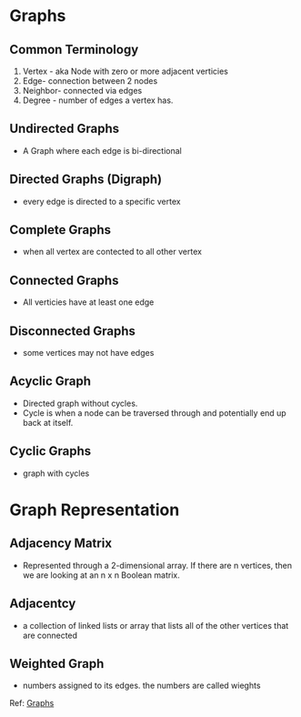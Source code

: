 # Graphs  

## Common Terminology  

1. Vertex - aka Node with zero or more adjacent verticies  
2. Edge- connection between 2 nodes    
3. Neighbor- connected via edges  
4. Degree - number of edges a vertex has.  

## Undirected Graphs  
- A Graph where each edge is bi-directional 

## Directed Graphs (Digraph)  
- every edge is directed to a specific vertex  

## Complete Graphs  
- when all vertex are contected to all other vertex  

## Connected Graphs  
- All verticies have at least one edge  

## Disconnected Graphs  
- some vertices may not have edges  

## Acyclic Graph  
- Directed graph without cycles. 
- Cycle is when a node can be traversed through and potentially end up back at itself.  

## Cyclic Graphs  
- graph with cycles  

# Graph Representation  

## Adjacency Matrix
- Represented through a 2-dimensional array. If there are n vertices, then we are looking at an n x n Boolean matrix. 

## Adjacentcy  
- a collection of linked lists or array that lists all of the other vertices that are connected  

## Weighted Graph  
- numbers assigned to its edges. the numbers are called wieghts  



Ref: [Graphs](https://codefellows.github.io/common_curriculum/data_structures_and_algorithms/Code_401/class-35/resources/graphs.html)  
